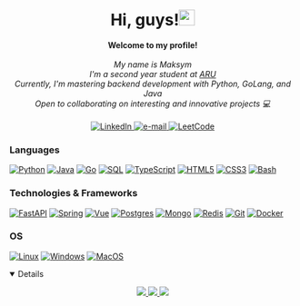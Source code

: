 <h1 align="center">Hi, guys!<a href="https://emoji.gg/emoji/wavegif_1860"><img src="https://cdn3.emoji.gg/emojis/wavegif_1860.gif" width="28px" height="28px" alt="wavegif"></a></h1>

<p align="center">
    <b>Welcome to my profile!</b><br><br>
    <i>
        My name is Maksym<br>
        I'm a second year student at <a href="https://www.aru.ac.uk">ARU</a><br>
        Currently, I'm mastering backend development with Python, GoLang, and Java<br>
        Open to collaborating on interesting and innovative projects 💻 <br>
<!--         🔭 I’m currently working on <a href="https://github.com/entl/Huchno">Huchno</a><br> -->
    </i><br>
    <a href="https://www.linkedin.com/in/maksym-vorobyov/">
        <img src="https://img.shields.io/badge/LinkedIn-blue?style=flat-square&logo=linkedin" alt="LinkedIn">
    </a>
    <a href="mailto:maxvoroyov01@gmail.com">
        <img src="https://img.shields.io/badge/Email-blue?style=flat-square&logo=gmail&logoColor=white" alt="e-mail">
    </a>
    <a href="https://leetcode.com/entl/">
        <img src="https://img.shields.io/badge/LeetCode-blue?style=flat-square&logo=LeetCode" alt="LeetCode">
    </a>
</p>

### Languages
[![Python](https://img.shields.io/badge/python-black?style=for-the-badge&logo=python)](https://github.com/entl)
[![Java](https://img.shields.io/badge/java-black?style=for-the-badge&logo=openjdk)](https://github.com/entl)
[![Go](https://img.shields.io/badge/go-black?style=for-the-badge&logo=go)](https://github.com/entl)
[![SQL](https://img.shields.io/badge/sql-black?style=for-the-badge&logo=mysql)](https://github.com/entl)
[![TypeScript](https://img.shields.io/badge/TypeScript-black?style=for-the-badge&logo=typescript&logoColor=white)](https://github.com/entl)
[![HTML5](https://img.shields.io/badge/html5-black?style=for-the-badge&logo=html5)](https://github.com/entl)
[![CSS3](https://img.shields.io/badge/css3-black?style=for-the-badge&logo=css3)](https://github.com/entl)
[![Bash](https://img.shields.io/badge/bash-black?style=for-the-badge&logo=gnu-bash&logoColor=white)](https://github.com/entl)


### Technologies & Frameworks
[![FastAPI](https://img.shields.io/badge/FastAPI-black?style=for-the-badge&logo=fastapi)](https://github.com/entl)
[![Spring](https://img.shields.io/badge/Spring-black?style=for-the-badge&logo=spring)](https://github.com/entl)
[![Vue](https://img.shields.io/badge/Vue.js-black?style=for-the-badge&logo=vuedotjs&logoColor=4FC08D)](https://github.com/entl)
[![Postgres](https://img.shields.io/badge/postgres-black?style=for-the-badge&logo=postgresql&logoColor=white)](https://github.com/entl)
[![Mongo](https://img.shields.io/badge/MongoDB-black?style=for-the-badge&logo=mongodb)](https://github.com/entl)
[![Redis](https://img.shields.io/badge/redis-black.svg?&style=for-the-badge&logo=redis)](https://github.com/entl)
[![Git](https://img.shields.io/badge/GIT-black?style=for-the-badge&logo=git)](https://github.com/entl)
[![Docker](https://img.shields.io/badge/docker-black.svg?style=for-the-badge&logo=docker)](https://github.com/entl)

### OS
[![Linux](https://img.shields.io/badge/linux-black?style=for-the-badge&logo=Linux)](https://github.com/entl)
[![Windows](https://img.shields.io/badge/Windows-black?style=for-the-badge&logo=Windows)](https://github.com/entl)
[![MacOS](https://shields.io/badge/MacOS-black?logo=Apple&style=for-the-badge)](https://github.com/entl)


<details open>
<p align="center">
  <a href="https://github.com/entl">
    <img src="http://github-profile-summary-cards.vercel.app/api/cards/profile-details?username=entl&theme=transparent" />
  </a>
  <a href="https://github.com/entl">
    <img src="https://github-readme-streak-stats.herokuapp.com/?user=entl&hide_border=true&card_width=338&theme=transparent" />
  </a>
  <a href="https://github.com/entl">
    <img src="http://github-profile-summary-cards.vercel.app/api/cards/stats?username=entl&theme=transparent" />
  </a>
</p>
</details>
